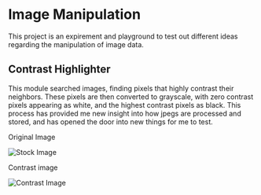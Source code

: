 # Image Manipulation

This project is an expirement and playground to test out different ideas regarding the manipulation of image data.

## Contrast Highlighter

This module searched images, finding pixels that highly contrast their neighbors. These pixels are then converted to grayscale, with zero contrast pixels appearing as white, and the highest contrast pixels as black. This process has provided me new insight into how jpegs are processed and stored, and has opened the door into new things for me to test. 

Original Image

![Stock Image](https://i.imgur.com/0m7jWtQ.jpg)


Contrast image

![Contrast Image](https://i.imgur.com/gvLumwL.jpg)
